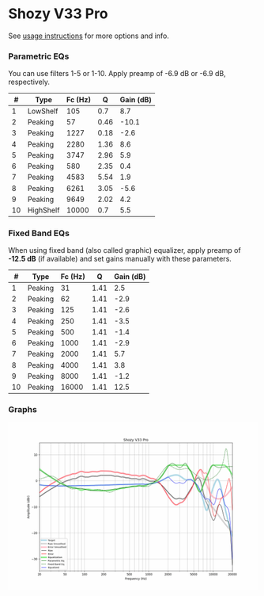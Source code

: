# Shozy V33 Pro
See [usage instructions](https://github.com/jaakkopasanen/AutoEq#usage) for more options and info.

### Parametric EQs
You can use filters 1-5 or 1-10. Apply preamp of -6.9 dB or -6.9 dB, respectively.

|   # | Type      |   Fc (Hz) |    Q |   Gain (dB) |
|-----|-----------|-----------|------|-------------|
|   1 | LowShelf  |       105 | 0.7  |         8.7 |
|   2 | Peaking   |        57 | 0.46 |       -10.1 |
|   3 | Peaking   |      1227 | 0.18 |        -2.6 |
|   4 | Peaking   |      2280 | 1.36 |         8.6 |
|   5 | Peaking   |      3747 | 2.96 |         5.9 |
|   6 | Peaking   |       580 | 2.35 |         0.4 |
|   7 | Peaking   |      4583 | 5.54 |         1.9 |
|   8 | Peaking   |      6261 | 3.05 |        -5.6 |
|   9 | Peaking   |      9649 | 2.02 |         4.2 |
|  10 | HighShelf |     10000 | 0.7  |         5.5 |

### Fixed Band EQs
When using fixed band (also called graphic) equalizer, apply preamp of **-12.5 dB** (if available) and set gains manually with these parameters.

|   # | Type    |   Fc (Hz) |    Q |   Gain (dB) |
|-----|---------|-----------|------|-------------|
|   1 | Peaking |        31 | 1.41 |         2.5 |
|   2 | Peaking |        62 | 1.41 |        -2.9 |
|   3 | Peaking |       125 | 1.41 |        -2.6 |
|   4 | Peaking |       250 | 1.41 |        -3.5 |
|   5 | Peaking |       500 | 1.41 |        -1.4 |
|   6 | Peaking |      1000 | 1.41 |        -2.9 |
|   7 | Peaking |      2000 | 1.41 |         5.7 |
|   8 | Peaking |      4000 | 1.41 |         3.8 |
|   9 | Peaking |      8000 | 1.41 |        -1.2 |
|  10 | Peaking |     16000 | 1.41 |        12.5 |

### Graphs
![](./Shozy%20V33%20Pro.png)
